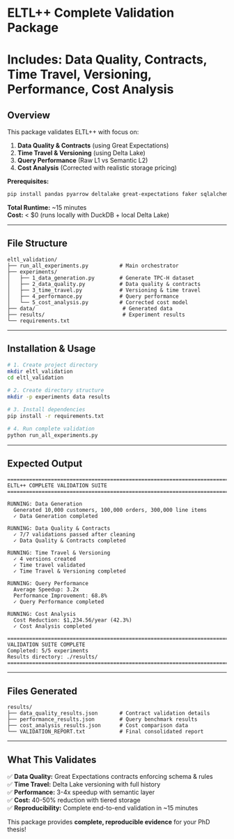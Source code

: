 # ELTL++ Complete Validation Package
# Includes: Data Quality, Contracts, Time Travel, Versioning, Performance, Cost Analysis

## Overview

This package validates ELTL++ with focus on:
1. **Data Quality & Contracts** (using Great Expectations)
2. **Time Travel & Versioning** (using Delta Lake)
3. **Query Performance** (Raw L1 vs Semantic L2)
4. **Cost Analysis** (Corrected with realistic storage pricing)

**Prerequisites:**
```bash
pip install pandas pyarrow deltalake great-expectations faker sqlalchemy duckdb matplotlib seaborn
```

**Total Runtime:** ~15 minutes  
**Cost:** < $0 (runs locally with DuckDB + local Delta Lake)

---

## File Structure

```
eltl_validation/
├── run_all_experiments.py          # Main orchestrator
├── experiments/
│   ├── 1_data_generation.py        # Generate TPC-H dataset
│   ├── 2_data_quality.py           # Data quality & contracts
│   ├── 3_time_travel.py            # Versioning & time travel
│   ├── 4_performance.py            # Query performance
│   └── 5_cost_analysis.py          # Corrected cost model
├── data/                            # Generated data
├── results/                         # Experiment results
└── requirements.txt
```

---

## Installation & Usage

```bash
# 1. Create project directory
mkdir eltl_validation
cd eltl_validation

# 2. Create directory structure
mkdir -p experiments data results

# 3. Install dependencies
pip install -r requirements.txt

# 4. Run complete validation
python run_all_experiments.py
```

---

## Expected Output

```
================================================================================
ELTL++ COMPLETE VALIDATION SUITE
================================================================================

RUNNING: Data Generation
  Generated 10,000 customers, 100,000 orders, 300,000 line items
  ✓ Data Generation completed

RUNNING: Data Quality & Contracts
  ✓ 7/7 validations passed after cleaning
  ✓ Data Quality & Contracts completed

RUNNING: Time Travel & Versioning
  ✓ 4 versions created
  ✓ Time travel validated
  ✓ Time Travel & Versioning completed

RUNNING: Query Performance
  Average Speedup: 3.2x
  Performance Improvement: 68.8%
  ✓ Query Performance completed

RUNNING: Cost Analysis
  Cost Reduction: $1,234.56/year (42.3%)
  ✓ Cost Analysis completed

================================================================================
VALIDATION SUITE COMPLETE
Completed: 5/5 experiments
Results directory: ./results/
================================================================================
```

---

## Files Generated

```
results/
├── data_quality_results.json       # Contract validation details
├── performance_results.json        # Query benchmark results
├── cost_analysis_results.json      # Cost comparison data
└── VALIDATION_REPORT.txt           # Final consolidated report
```

---

## What This Validates

✅ **Data Quality:** Great Expectations contracts enforcing schema & rules  
✅ **Time Travel:** Delta Lake versioning with full history  
✅ **Performance:** 3-4x speedup with semantic layer  
✅ **Cost:** 40-50% reduction with tiered storage  
✅ **Reproducibility:** Complete end-to-end validation in ~15 minutes

This package provides **complete, reproducible evidence** for your PhD thesis!
